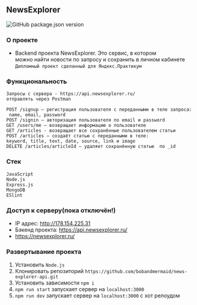## NewsExplorer
![GitHub package.json version](https://img.shields.io/github/package-json/v/bobandmermaid/news-explorer-api?style=flat-square)

### О проекте
+ Backend проекта NewsExplorer. Это сервис, в котором      
можно найти новости по запросу и сохранить в личном кабинете      
`Дипломный проект сделанный для Яндекс.Практикум`

### Функциональность
    Запросы с сервера - https://api.newsexplorer.ru/        
    отправлять через Postman
    
    POST /signup — регистрация пользователя с переданными в теле запроса:    
     name, email, password
    POST /signin — авторизация пользователя по email и password 
    GET /users/me — возвращает информацию о пользователе
    GET /articles - возвращает все сохранённые пользователем статьи
    POST /articles — создаёт статью с переданными в теле: 
    keyword, title, text, date, source, link и image
    DELETE /articles/articleId — удаляет сохранённую статью  по _id

### Стек  
`JavaScript`     
`Node.js`  
`Express.js`  
`MongoDB`   
`ESlint`

### Доступ к серверу(пока отключён!)
+ IP адрес: http://178.154.225.31
+ Бэкенд проекта: https://api.newsexplorer.ru/          
+ https://newsexplorer.ru/

### Развертывание проекта
1. Установить `Node.js`
2. Клонировать репозиторий `https://github.com/bobandmermaid/news-explorer-api.git`
3. Установить зависимости `npm i`
4. `npm run start` запускает сервер на `localhost:3000`
5. `npm run dev` запускает сервер на `localhost:3000` с хот релоудом
